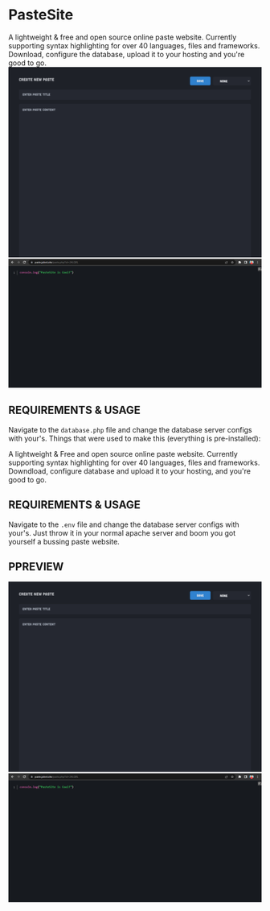# PasteSite

A lightweight & free and open source online paste website. Currently supporting syntax highlighting for over 40 languages, files and frameworks. Download, configure the database, upload it to your hosting and you're good to go.
![Web Preview](./DELETE%20ME/preview.png)
![Paste Preview](./DELETE%20ME/preview2.png)

## REQUIREMENTS & USAGE

Navigate to the `database.php` file and change the database server configs with your's.
Things that were used to make this (everything is pre-installed):

A lightweight & Free and open source online paste website. Currently supporting syntax highlighting for over 40 languages, files and frameworks. Downdload, configure database and upload it to your hosting, and you're good to go.

## REQUIREMENTS & USAGE

Navigate to the `.env` file and change the database server configs with your's. Just throw it in your normal apache server and boom you got yourself a bussing paste website.

## PPREVIEW

![Web Preview](./DELETE%20ME/preview.png)
![Paste Preview](./DELETE%20ME/preview2.png)
